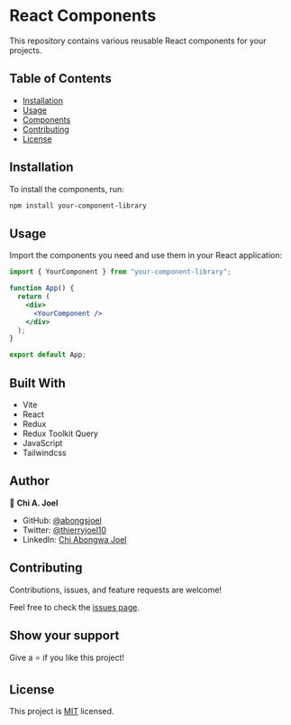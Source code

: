 # React Components

This repository contains various reusable React components for your projects.

## Table of Contents

- [Installation](#installation)
- [Usage](#usage)
- [Components](#components)
- [Contributing](#contributing)
- [License](#license)

## Installation

To install the components, run:

```bash
npm install your-component-library
```

## Usage

Import the components you need and use them in your React application:

```jsx
import { YourComponent } from "your-component-library";

function App() {
  return (
    <div>
      <YourComponent />
    </div>
  );
}

export default App;
```

## Built With

- Vite
- React
- Redux
- Redux Toolkit Query
- JavaScript
- Tailwindcss

## Author

👤 **Chi A. Joel**

- GitHub: [@abongsjoel](https://github.com/abongsjoel)
- Twitter: [@thierryjoel10](https://twitter.com/ThierryJoel10)
- LinkedIn: [Chi Abongwa Joel](https://www.linkedin.com/in/joel-chi-b4285a97/)

## Contributing

Contributions, issues, and feature requests are welcome!

Feel free to check the [issues page](https://github.com/abongsjoel/media/issues).

## Show your support

Give a ⭐️ if you like this project!

## License

  <p>This project is <a href="../main/LICENSE">MIT</a> licensed.</p>
